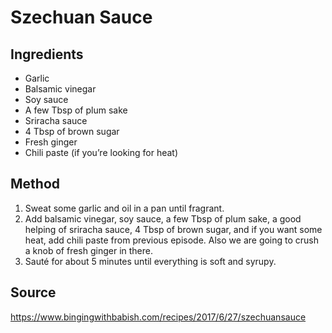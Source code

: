 # Szechuan Sauce

## Ingredients

- Garlic
- Balsamic vinegar
- Soy sauce
- A few Tbsp of plum sake
- Sriracha sauce
- 4 Tbsp of brown sugar
- Fresh ginger
- Chili paste (if you’re looking for heat)

## Method

1. Sweat some garlic and oil in a pan until fragrant.
2. Add balsamic vinegar, soy sauce, a few Tbsp of plum sake, a good helping of sriracha sauce, 4 Tbsp of brown sugar, and if you want some heat, add chili paste from previous episode. Also we are going to crush a knob of fresh ginger in there.
3. Sauté for about 5 minutes until everything is soft and syrupy.

## Source

https://www.bingingwithbabish.com/recipes/2017/6/27/szechuansauce
